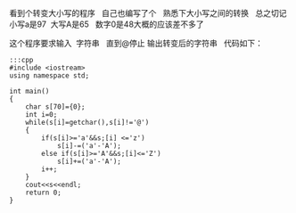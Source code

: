 <!--
.. title: 转变大小写的小程序
.. slug: shift-sensitive
.. date: 2013-04-07T04:01:21+08:00
.. tags:
.. link:
.. description:
.. type: text
-->

看到个转变大小写的程序   自己也编写了个   熟悉下大小写之间的转换   总之切记小写a是97  大写A是65   数字0是48大概的应该差不多了

这个程序要求输入  字符串   直到@停止 输出转变后的字符串   代码如下：


	:::cpp
	#include <iostream>
	using namespace std;

	int main()
	{
		char s[70]={0};
		int i=0;
		while(s[i]=getchar(),s[i]!='@')
		{
			if(s[i]>='a'&&s;[i] <='z')
				s[i]-=('a'-'A');
			else if(s[i]>='A'&&s;[i]<='Z')
				s[i]+=('a'-'A');
			i++;
		}
		cout<<s<<endl;
		return 0;
	}
